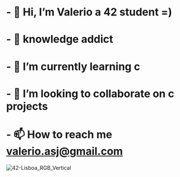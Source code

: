 # - 👋 Hi, I’m Valerio a 42 student =)
# - 👀 knowledge addict
# - 🌱 I’m currently learning c
# - 💞️ I’m looking to collaborate on c projects
# - 📫 How to reach me valerio.asj@gmail.com

![42-Lisboa_RGB_Vertical](https://user-images.githubusercontent.com/79285178/119275583-d63f4700-bc0d-11eb-855d-5a294bda4840.png)
